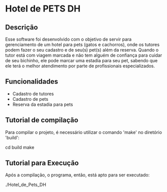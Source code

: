 # Hotel de PETS DH

## Descrição
Esse software foi desenvolvido com o objetivo de servir para gerenciamento de um hotel para pets (gatos e cachorros), onde os tutores podem fazer o seu cadastro e de seu(s) pet(s) além da reserva. Quando o tutor está com viagem marcada e não tem alguém de confiança para cuidar de seu bichinho, ele pode marcar uma estadia para seu pet, sabendo que ele terá o melhor atendimento por parte de profissionais especializados.

## Funcionalidades
- Cadastro de tutores
- Cadastro de pets
- Reserva da estadia para pets

## Tutorial de compilação
Para compilar o projeto, é necessário utilizar o comando 'make' no diretório 'build':

cd build make

## Tutorial para Execução
Após a compilação, o programa, então, está apto para ser executado:

./Hotel_de_Pets_DH
 
